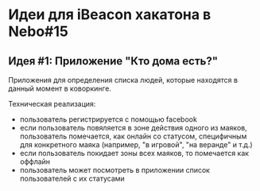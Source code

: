 Идеи для iBeacon хакатона в Nebo#15
================

Идея #1: Приложение "Кто дома есть?"
----------------

Приложения для определения списка людей, которые находятся в данный момент в коворкинге. 

Техническая реализация:
 * пользователь регистрируется с помощью facebook
 * если пользователь повяляется в зоне действия одного из маяков, пользователь помечается, как онлайн со статусом, специфичным для конкретного маяка (например, "в игровой", "на веранде" и т.д.)
 * если пользователь покидает зоны всех маяков, то помечается как оффлайн
 * пользователь может посмотреть в приложении список пользователей с их статусами
